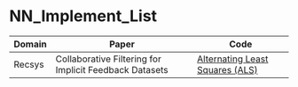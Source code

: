 # NN_Implement_List
|Domain|Paper|Code
|-|-|-
Recsys | Collaborative Filtering for Implicit Feedback Datasets | [Alternating Least Squares (ALS)](https://github.com/ethan-yoo/NN_Implement/blob/main/AlternatingLeastSquares/ALS.ipynb)

